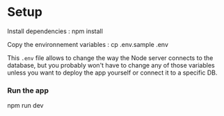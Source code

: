 # Setup

Install dependencies :
npm install

Copy the environnement variables :
cp .env.sample .env

This `.env` file allows to change the way the Node server connects to the database, but you probably won't have to change any of those variables unless you want to deploy the app yourself or connect it to a specific DB.


### Run the app

npm run dev